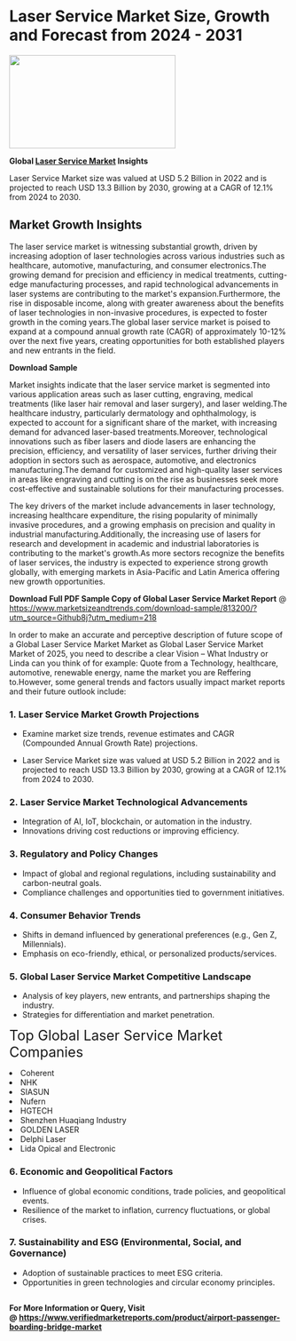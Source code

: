 <H1>Laser Service Market Size, Growth and Forecast from 2024 - 2031</H1><img class="aligncenter size-medium wp-image-584254" src="https://thirdeyenews.in/wp-content/uploads/2024/09/Global-Market-Research-300x168.jpeg" alt="" width="300" height="168" /><p><strong>Global&nbsp;<a href="https://www.marketsizeandtrends.com/download-sample/813200/?utm_source=Github8j?utm_medium=218">Laser Service Market</a> Insights</strong></p><p>Laser Service Market size was valued at USD 5.2 Billion in 2022 and is projected to reach USD 13.3 Billion by 2030, growing at a CAGR of 12.1% from 2024 to 2030.</p><p><h2>Market Growth Insights</h2> <p>The laser service market is witnessing substantial growth, driven by increasing adoption of laser technologies across various industries such as healthcare, automotive, manufacturing, and consumer electronics.The growing demand for precision and efficiency in medical treatments, cutting-edge manufacturing processes, and rapid technological advancements in laser systems are contributing to the market's expansion.Furthermore, the rise in disposable income, along with greater awareness about the benefits of laser technologies in non-invasive procedures, is expected to foster growth in the coming years.The global laser service market is poised to expand at a compound annual growth rate (CAGR) of approximately 10-12% over the next five years, creating opportunities for both established players and new entrants in the field.</p> <p><strong>Download Sample</strong></p> <p>Market insights indicate that the laser service market is segmented into various application areas such as laser cutting, engraving, medical treatments (like laser hair removal and laser surgery), and laser welding.The healthcare industry, particularly dermatology and ophthalmology, is expected to account for a significant share of the market, with increasing demand for advanced laser-based treatments.Moreover, technological innovations such as fiber lasers and diode lasers are enhancing the precision, efficiency, and versatility of laser services, further driving their adoption in sectors such as aerospace, automotive, and electronics manufacturing.The demand for customized and high-quality laser services in areas like engraving and cutting is on the rise as businesses seek more cost-effective and sustainable solutions for their manufacturing processes.</p> <p>The key drivers of the market include advancements in laser technology, increasing healthcare expenditure, the rising popularity of minimally invasive procedures, and a growing emphasis on precision and quality in industrial manufacturing.Additionally, the increasing use of lasers for research and development in academic and industrial laboratories is contributing to the market's growth.As more sectors recognize the benefits of laser services, the industry is expected to experience strong growth globally, with emerging markets in Asia-Pacific and Latin America offering new growth opportunities.</p> <p><span class=""><strong>Download Full PDF Sample Copy of Global Laser Service Market Report</strong> @ <a href="https://www.marketsizeandtrends.com/download-sample/813200/?utm_source=Github8j?utm_medium=218" target="_blank">https://www.marketsizeandtrends.com/download-sample/813200/?utm_source=Github8j?utm_medium=218</a></span></p><p>In order to make an accurate and perceptive description of future scope of a Global&nbsp;Laser Service Market Market as Global&nbsp;Laser Service Market Market of 2025, you need to describe a clear Vision &ndash; What Industry or Linda can you think of for example: Quote from a Technology, healthcare, automotive, renewable energy, name the market you are Reffering to.However, some general trends and factors usually impact market reports and their future outlook include:</p><h3>1.&nbsp;<strong>Laser Service Market Growth Projections</strong></h3><ul><li>Examine market size trends, revenue estimates and CAGR (Compounded Annual Growth Rate) projections.</li><li><p>Laser Service Market size was valued at USD 5.2 Billion in 2022 and is projected to reach USD 13.3 Billion by 2030, growing at a CAGR of 12.1% from 2024 to 2030.</p></li></ul><h3>2.&nbsp;<strong>Laser Service Market Technological Advancements</strong></h3><ul><li>Integration of AI, IoT, blockchain, or automation in the industry.</li><li>Innovations driving cost reductions or improving efficiency.</li></ul><h3>3.&nbsp;<strong>Regulatory and Policy Changes</strong></h3><ul><li>Impact of global and regional regulations, including sustainability and carbon-neutral goals.</li><li>Compliance challenges and opportunities tied to government initiatives.</li></ul><h3>4.&nbsp;<strong>Consumer Behavior Trends</strong></h3><ul><li>Shifts in demand influenced by generational preferences (e.g., Gen Z, Millennials).</li><li>Emphasis on eco-friendly, ethical, or personalized products/services.</li></ul><h3>5.&nbsp;<strong>Global Laser Service Market Competitive Landscape</strong></h3><ul><li>Analysis of key players, new entrants, and partnerships shaping the industry.</li><li>Strategies for differentiation and market penetration.</li></ul><p data-pm-slice="1 1 []"><span style="color: inherit; font-family: inherit; font-size: 25px;">Top Global Laser Service Market Companies</span></p><div class="" data-test-id=""><p><li>Coherent</li><li> NHK</li><li> SIASUN</li><li> Nufern</li><li> HGTECH</li><li> Shenzhen Huaqiang Industry</li><li> GOLDEN LASER</li><li> Delphi Laser</li><li> Lida Opical and Electronic</li></p></div><h3>6.&nbsp;<strong>Economic and Geopolitical Factors</strong></h3><ul><li>Influence of global economic conditions, trade policies, and geopolitical events.</li><li>Resilience of the market to inflation, currency fluctuations, or global crises.</li></ul><h3>7.&nbsp;<strong>Sustainability and ESG (Environmental, Social, and Governance)</strong></h3><ul><li>Adoption of sustainable practices to meet ESG criteria.</li><li>Opportunities in green technologies and circular economy principles.</li></ul><h2><strong style="font-size: 14px;">For More Information or Query, Visit @&nbsp;</strong><a style="background-color: #ffffff; font-size: 14px;" href="https://www.marketsizeandtrends.com/report/laser-service-market/" target="_blank">https://www.verifiedmarketreports.com/product/airport-passenger-boarding-bridge-market</a></h2>